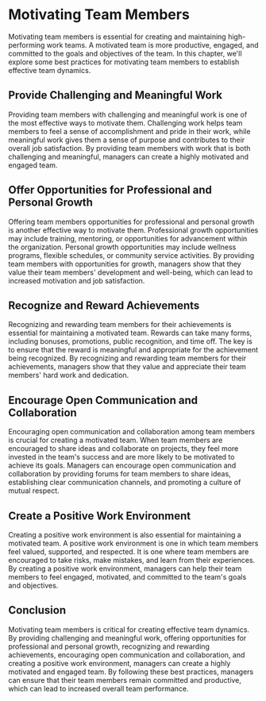 # Motivating Team Members

Motivating team members is essential for creating and maintaining high-performing work teams. A motivated team is more productive, engaged, and committed to the goals and objectives of the team. In this chapter, we'll explore some best practices for motivating team members to establish effective team dynamics.

## Provide Challenging and Meaningful Work

Providing team members with challenging and meaningful work is one of the most effective ways to motivate them. Challenging work helps team members to feel a sense of accomplishment and pride in their work, while meaningful work gives them a sense of purpose and contributes to their overall job satisfaction. By providing team members with work that is both challenging and meaningful, managers can create a highly motivated and engaged team.

## Offer Opportunities for Professional and Personal Growth

Offering team members opportunities for professional and personal growth is another effective way to motivate them. Professional growth opportunities may include training, mentoring, or opportunities for advancement within the organization. Personal growth opportunities may include wellness programs, flexible schedules, or community service activities. By providing team members with opportunities for growth, managers show that they value their team members' development and well-being, which can lead to increased motivation and job satisfaction.

## Recognize and Reward Achievements

Recognizing and rewarding team members for their achievements is essential for maintaining a motivated team. Rewards can take many forms, including bonuses, promotions, public recognition, and time off. The key is to ensure that the reward is meaningful and appropriate for the achievement being recognized. By recognizing and rewarding team members for their achievements, managers show that they value and appreciate their team members' hard work and dedication.

## Encourage Open Communication and Collaboration

Encouraging open communication and collaboration among team members is crucial for creating a motivated team. When team members are encouraged to share ideas and collaborate on projects, they feel more invested in the team's success and are more likely to be motivated to achieve its goals. Managers can encourage open communication and collaboration by providing forums for team members to share ideas, establishing clear communication channels, and promoting a culture of mutual respect.

## Create a Positive Work Environment

Creating a positive work environment is also essential for maintaining a motivated team. A positive work environment is one in which team members feel valued, supported, and respected. It is one where team members are encouraged to take risks, make mistakes, and learn from their experiences. By creating a positive work environment, managers can help their team members to feel engaged, motivated, and committed to the team's goals and objectives.

## Conclusion

Motivating team members is critical for creating effective team dynamics. By providing challenging and meaningful work, offering opportunities for professional and personal growth, recognizing and rewarding achievements, encouraging open communication and collaboration, and creating a positive work environment, managers can create a highly motivated and engaged team. By following these best practices, managers can ensure that their team members remain committed and productive, which can lead to increased overall team performance.
